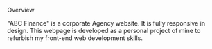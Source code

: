 Overview

"ABC Finance" is a corporate Agency website. It is fully responsive in design. This webpage is developed as a personal project of mine to refurbish my front-end web development skills.